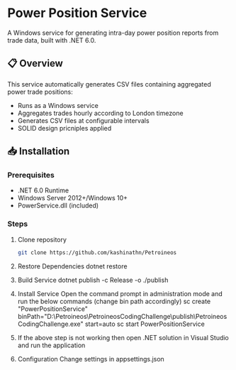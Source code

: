 # Power Position Service

A Windows service for generating intra-day power position reports from trade data, built with .NET 6.0.

## 📋 Overview

This service automatically generates CSV files containing aggregated power trade positions:
- Runs as a Windows service
- Aggregates trades hourly according to London timezone
- Generates CSV files at configurable intervals
- SOLID design pricniples applied

## 📥 Installation

### Prerequisites
- .NET 6.0 Runtime
- Windows Server 2012+/Windows 10+
- PowerService.dll (included)

### Steps
1. Clone repository
   ```bash
   git clone https://github.com/kashinathn/Petroineos

2. Restore Dependencies
  dotnet restore

3. Build Service
   dotnet publish -c Release -o ./publish

4. Install Service
   Open the command prompt in administration mode and run the below commands
   (change bin path accordingly)
   sc create "PowerPositionService" binPath="D:\Petroineos\PetroineosCodingChallenge\publish\PetroineosCodingChallenge.exe" start=auto
   sc start PowerPositionService

5. If the above step is not working then open .NET solution in Visual Studio and run the application

6. Configuration
   Change settings in appsettings.json





